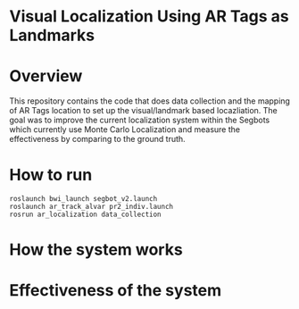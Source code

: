 # Visual Localization Using AR Tags as Landmarks  

# Overview

This repository contains the code that does data collection and the mapping of AR Tags location
to set up the visual/landmark based locazliation. The goal was to improve the current localization
system within the Segbots which currently use Monte Carlo Localization and measure the effectiveness
by comparing to the ground truth.

# How to run

```
roslaunch bwi_launch segbot_v2.launch
roslaunch ar_track_alvar pr2_indiv.launch
rosrun ar_localization data_collection
```

# How the system works

# Effectiveness of the system
